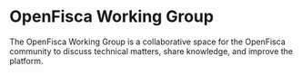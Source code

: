 # OpenFisca Working Group

The OpenFisca Working Group is a collaborative space for the OpenFisca community to discuss technical matters, share knowledge, and improve the platform.
